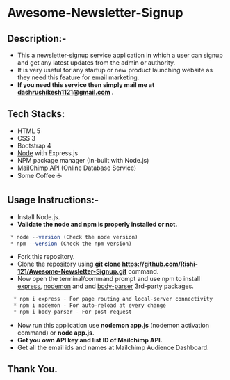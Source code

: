 # Awesome-Newsletter-Signup

## Description:-

* This a newsletter-signup service application in which a user can signup and get any latest updates from the admin or authority.
* It is very useful for any startup or new product launching website as they need this feature for email marketing.
* **If you need this service then simply mail me at dashrushikesh1121@gmail.com .**

## Tech Stacks:

* HTML 5
* CSS 3
* Bootstrap 4
* [Node](https://nodejs.org/en/) with Express.js
* NPM package manager (In-built with Node.js)
* [MailChimp API](https://mailchimp.com/) (Online Database Service)
* Some Coffee ☕

## Usage Instructions:-

* Install Node.js.
* **Validate the node and npm is properly installed or not.** 
```javascript
 * node --version (Check the node version)
 * npm --version (Check the npm version)
```
* Fork this repository.
* Clone the repository using **git clone https://github.com/Rishi-121/Awesome-Newsletter-Signup.git** command. 
* Now open the terminal/command prompt and use npm to install [express](https://www.npmjs.com/package/express), [nodemon](https://www.npmjs.com/package/nodemon) and and [body-parser](https://www.npmjs.com/package/body-parser) 3rd-party packages. <br />
```javascript
  * npm i express - For page routing and local-server connectivity
  * npm i nodemon - For auto-reload at every change
  * npm i body-parser - For post-request 
```
* Now run this application use **nodemon app.js** (nodemon activation command) or **node app.js**.
* **Get you own API key and list ID of Mailchimp API.**
* Get all the email ids and names at Mailchimp Audience Dashboard. 

## Thank You.

   


